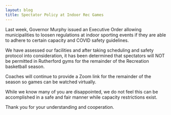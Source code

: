 ```yaml
---
layout: blog
title: Spectator Policy at Indoor Rec Games 
---
```


Last week, Governor Murphy issued an Executive Order allowing municipalities to loosen regulations at indoor sporting events if they are able to adhere to certain capacity and COVID safety guidelines. 

We have assessed our facilities and after taking scheduling and safety protocol into consideration, it has been determined that spectators will NOT be permitted in Rutherford gyms for the remainder of the Recreation basketball season. 
 
Coaches will continue to provide a Zoom link for the remainder of the season so games can be watched virtually.
 
While we know many of you are disappointed, we do not feel this can be accomplished in a safe and fair manner while capacity restrictions exist.
 
Thank you for your understanding and cooperation.
